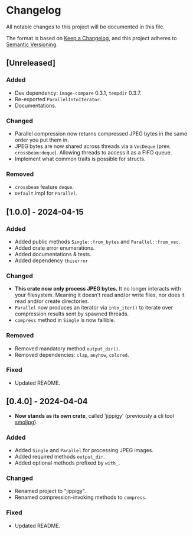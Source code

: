 # Changelog
All notable changes to this project will be documented in this file.

The format is based on [Keep a Changelog](https://keepachangelog.com/en/1.1.0/),
and this project adheres to [Semantic Versioning](https://semver.org/spec/v2.0.0.html).

## [Unreleased]
### Added
- Dev dependency: `image-compare` 0.3.1, `tempdir` 0.3.7.
- Re-exported `ParallelIntoIterator`.
- Documentations.
### Changed
- Parallel compression now returns compressed JPEG bytes in the same order you put them in.
- JPEG bytes are now shared across threads via a `VecDeque` (prev. `crossbeam:deque`). Allowing threads to access it as a FIFO queue.
- Implement what common traits is possible for structs.
### Removed
- `crossbeam` feature `deque`.
- `Default` impl for `Parallel`.
## [1.0.0] - 2024-04-15
### Added
- Added public methods `Single::from_bytes` and `Parallel::from_vec`.
- Added crate error enumerations.
- Added documentations & tests.
- Added dependency `thiserror`
### Changed
- **This crate now only process JPEG bytes.** It no longer interacts with your filesystem. Meaning it doesn't read and/or write files, nor does it read and/or create directories.
- `Parallel` now produces an iterator via `into_iter()` to iterate over compression results sent by spawned threads.
- `compress` method in `Single` is now fallible.
### Removed
- Removed mandatory method `output_dir()`.
- Removed dependencies: `clap`, `anyhow`, `colored`.
### Fixed
- Updated README.

## [0.4.0] - 2024-04-04
- **Now stands as its own crate**, called 'jippigy' (previously a cli tool [smoljpg](https://github.com/rfdzan/smoljpg)).
### Added
- Added `Single` and `Parallel` for processing JPEG images.
- Added required methods `output_dir`.
- Added optional methods prefixed by `with_`.
### Changed
- Renamed project to "jippigy".
- Renamed compression-invoking methods to `compress`.
### Fixed
- Updated README.
